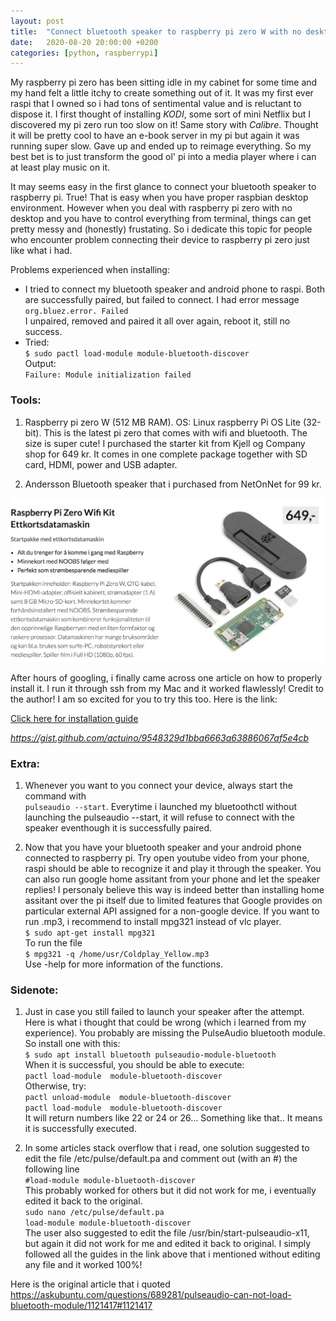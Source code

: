 ```yaml
---
layout: post
title:  "Connect bluetooth speaker to raspberry pi zero W with no desktop environment"
date:   2020-08-20 20:00:00 +0200
categories: [python, raspberrypi]
---
```

My raspberry pi zero has been sitting idle in my cabinet for some time and my hand felt a little itchy to create something out of it. It was my first ever raspi that I owned so i had tons of sentimental value and is reluctant to dispose it. I first thought of installing *KODI*, some sort of mini Netflix but I discovered my pi zero run too slow on it! Same story with *Calibre*. Thought it will be pretty cool to have an e-book server in my pi but again it was running super slow. Gave up and ended up to reimage everything. So my best bet is to just transform the good ol' pi into a media player where i can at least play music on it. 

It may seems easy in the first glance to connect your bluetooth speaker to raspberry pi. True! That is easy when you have proper raspbian desktop environment. However when you deal with raspberry pi zero with no desktop and you have to control everything from terminal, things can get pretty messy and (honestly) frustating. So i dedicate this topic for people who encounter problem connecting their device to raspberry pi zero just like what i had.

Problems experienced when installing:
- I tried to connect my bluetooth speaker and android phone to raspi. Both are successfully paired, but failed to connect. I had error message `org.bluez.error. Failed` <br/>I unpaired, removed and paired it all over again, reboot it, still no success.
- Tried:
<br/>`$ sudo pactl load-module module-bluetooth-discover`
<br/>Output:
<br/>`Failure: Module initialization failed`


### Tools:
1. Raspberry pi zero W (512 MB RAM). OS: Linux raspberry Pi OS Lite (32-bit). This is the latest pi zero that comes with wifi and bluetooth. The size is super cute!
I purchased the starter kit from Kjell og Company shop for 649 kr. It comes in one complete package together with SD card, HDMI, power and USB adapter. 

2. Andersson Bluetooth speaker that i purchased from NetOnNet for 99 kr.

![Raspberry pi zero W starter kit](https://raw.githubusercontent.com/berthaamelia/blog/master/images/raspi_zeroW.png)

After hours of googling, i finally came across one article on how to properly install it. I run it through ssh from my Mac and it worked flawlessly! Credit to the author! I am so excited for you to try this too. Here is the link:

[Click here for installation guide](https://gist.github.com/actuino/9548329d1bba6663a63886067af5e4cb)

*https://gist.github.com/actuino/9548329d1bba6663a63886067af5e4cb*

### Extra:
1. Whenever you want to you connect your device, always start the command with 
<br/>`pulseaudio --start`. Everytime i launched my bluetoothctl without launching the pulseaudio --start, it will refuse to connect with the speaker eventhough it is successfully paired.

2. Now that you have your bluetooth speaker and your android phone connected to raspberry pi. Try open youtube video from your phone, raspi should be able to recognize it and play it through the speaker. You can also run google home assitant from your phone and let the speaker replies! I personaly believe this way is indeed better than installing home assitant over the pi itself due to limited features that Google provides on particular external API assigned for a non-google device.
If you want to run .mp3, i recommend to install mpg321 instead of vlc player. 
<br/>`$ sudo apt-get install mpg321`
<br/>To run the file
<br/>`$ mpg321 -q /home/usr/Coldplay_Yellow.mp3`
<br/>Use -help for more information of the functions.

### Sidenote:
1. Just in case you still failed to launch your speaker after the attempt. Here is what i thought that could be wrong (which i learned from my experience).
You probably are missing the PulseAudio bluetooth module. So install one with this:
<br/>`$ sudo apt install bluetooth pulseaudio-module-bluetooth`
<br/>When it is successful, you should be able to execute:
<br/>`pactl load-module  module-bluetooth-discover`
<br/>Otherwise, try: 
<br/>`pactl unload-module  module-bluetooth-discover`
<br/>`pactl load-module  module-bluetooth-discover`
<br/>It will return numbers like 22 or 24 or 26... Something like that.. It means it is successfully executed.

2. In some articles stack overflow that i read, one solution suggested to edit the file /etc/pulse/default.pa and comment out (with an #) the following line
<br/>`#load-module module-bluetooth-discover`
<br/>This probably worked for others but it did not work for me, i eventually edited it back to the original.
<br/>`sudo nano /etc/pulse/default.pa`
<br/>`load-module module-bluetooth-discover`
<br/>The user also suggested to edit the file /usr/bin/start-pulseaudio-x11, but again it did not work for me and edited it back to original. I simply followed all the guides in the link above that i mentioned without editing any file and it worked 100%!

Here is the original article that i quoted <https://askubuntu.com/questions/689281/pulseaudio-can-not-load-bluetooth-module/1121417#1121417>
